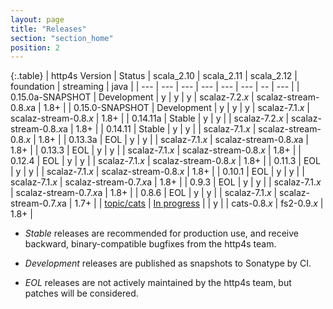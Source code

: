 ```yaml
---
layout: page
title: "Releases"
section: "section_home"
position: 2
---
```


{:.table}
| http4s Version   | Status             | scala_2.10 | scala_2.11 | scala_2.12 | foundation      | streaming                   | java |
| ---              | ---                | ---        | ---        | ---        | ---             | --                          | ---  |
| 0.15.0a-SNAPSHOT | Development        | y          | y          | y          | scalaz-7.2._x_  | scalaz-stream-0.8.<i>x</i>a | 1.8+ |
| 0.15.0-SNAPSHOT  | Development        | y          | y          | y          | scalaz-7.1._x_  | scalaz-stream-0.8._x_       | 1.8+ |
| 0.14.11a         | Stable             | y          | y          |            | scalaz-7.2._x_  | scalaz-stream-0.8.<i>x</i>a | 1.8+ | 
| 0.14.11          | Stable             | y          | y          |            | scalaz-7.1._x_  | scalaz-stream-0.8._x_       | 1.8+ |
| 0.13.3a          | EOL                | y          | y          |            | scalaz-7.1._x_  | scalaz-stream-0.8.<i>x</i>a | 1.8+ |
| 0.13.3           | EOL                | y          | y          |            | scalaz-7.1._x_  | scalaz-stream-0.8._x_       | 1.8+ |
| 0.12.4           | EOL                | y          | y          |            | scalaz-7.1._x_  | scalaz-stream-0.8._x_       | 1.8+ |
| 0.11.3           | EOL                | y          | y          |            | scalaz-7.1._x_  | scalaz-stream-0.8._x_       | 1.8+ |
| 0.10.1           | EOL                | y          | y          |            | scalaz-7.1._x_  | scalaz-stream-0.7.<i>x</i>a | 1.8+ |
| 0.9.3            | EOL                | y          | y          |            | scalaz-7.1._x_  | scalaz-stream-0.7.<i>x</i>a | 1.8+ |
| 0.8.6            | EOL                | y          | y          |            | scalaz-7.1._x_  | scalaz-stream-0.7.<i>x</i>a | 1.7+ |
| [topic/cats]     | [In progress]      |            | y          |            | cats-0.8._x_    | fs2-0.9._x_                 | 1.8+ |

* _Stable_ releases are recommended for production use, and receive
backward, binary-compatible bugfixes from the http4s team.

* _Development_ releases are published as snapshots to Sonatype by CI.

* _EOL_ releases are not actively maintained by the http4s team, but
patches will be considered.

[topic/cats]: https://github.com/http4s/http4s/tree/topic/cats
[In progress]: https://github.com/http4s/http4s/issues/661
